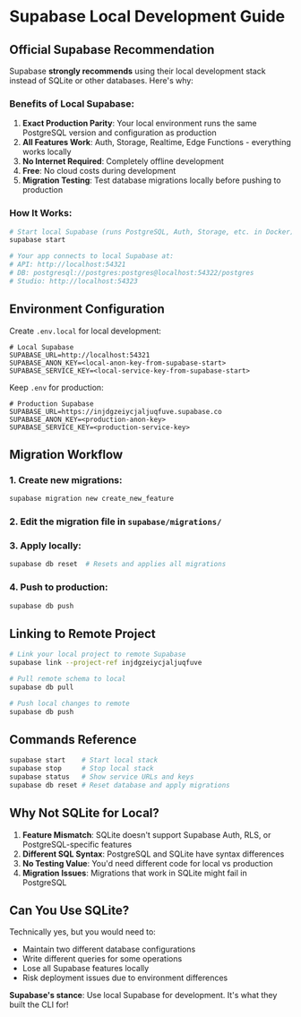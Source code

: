 # Supabase Local Development Guide

## Official Supabase Recommendation

Supabase **strongly recommends** using their local development stack instead of SQLite or other databases. Here's why:

### Benefits of Local Supabase:

1. **Exact Production Parity**: Your local environment runs the same PostgreSQL version and configuration as production
2. **All Features Work**: Auth, Storage, Realtime, Edge Functions - everything works locally
3. **No Internet Required**: Completely offline development
4. **Free**: No cloud costs during development
5. **Migration Testing**: Test database migrations locally before pushing to production

### How It Works:

```bash
# Start local Supabase (runs PostgreSQL, Auth, Storage, etc. in Docker)
supabase start

# Your app connects to local Supabase at:
# API: http://localhost:54321
# DB: postgresql://postgres:postgres@localhost:54322/postgres
# Studio: http://localhost:54323
```

## Environment Configuration

Create `.env.local` for local development:

```env
# Local Supabase
SUPABASE_URL=http://localhost:54321
SUPABASE_ANON_KEY=<local-anon-key-from-supabase-start>
SUPABASE_SERVICE_KEY=<local-service-key-from-supabase-start>
```

Keep `.env` for production:

```env
# Production Supabase
SUPABASE_URL=https://injdgzeiycjaljuqfuve.supabase.co
SUPABASE_ANON_KEY=<production-anon-key>
SUPABASE_SERVICE_KEY=<production-service-key>
```

## Migration Workflow

### 1. Create new migrations:
```bash
supabase migration new create_new_feature
```

### 2. Edit the migration file in `supabase/migrations/`

### 3. Apply locally:
```bash
supabase db reset  # Resets and applies all migrations
```

### 4. Push to production:
```bash
supabase db push
```

## Linking to Remote Project

```bash
# Link your local project to remote Supabase
supabase link --project-ref injdgzeiycjaljuqfuve

# Pull remote schema to local
supabase db pull

# Push local changes to remote
supabase db push
```

## Commands Reference

```bash
supabase start    # Start local stack
supabase stop     # Stop local stack
supabase status   # Show service URLs and keys
supabase db reset # Reset database and apply migrations
```

## Why Not SQLite for Local?

1. **Feature Mismatch**: SQLite doesn't support Supabase Auth, RLS, or PostgreSQL-specific features
2. **Different SQL Syntax**: PostgreSQL and SQLite have syntax differences
3. **No Testing Value**: You'd need different code for local vs production
4. **Migration Issues**: Migrations that work in SQLite might fail in PostgreSQL

## Can You Use SQLite?

Technically yes, but you would need to:
- Maintain two different database configurations
- Write different queries for some operations
- Lose all Supabase features locally
- Risk deployment issues due to environment differences

**Supabase's stance**: Use local Supabase for development. It's what they built the CLI for!